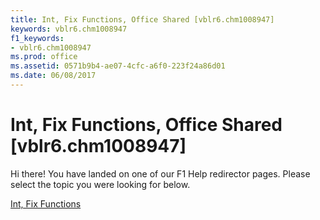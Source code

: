 ```yaml
---
title: Int, Fix Functions, Office Shared [vblr6.chm1008947]
keywords: vblr6.chm1008947
f1_keywords:
- vblr6.chm1008947
ms.prod: office
ms.assetid: 0571b9b4-ae07-4cfc-a6f0-223f24a86d01
ms.date: 06/08/2017
---
```



# Int, Fix Functions, Office Shared [vblr6.chm1008947]

Hi there! You have landed on one of our F1 Help redirector pages. Please select the topic you were looking for below.

[Int, Fix Functions](http://msdn.microsoft.com/library/32ce40ac-fdf8-bd6d-e7f9-154c480a9602%28Office.15%29.aspx)

